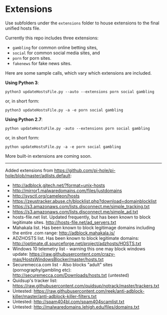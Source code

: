 # Extensions

Use subfolders under the `extensions` folder to house extensions to the final unified hosts file.

Currently this repo includes three extensions: 

* `gambling` for common online betting sites,  
* `social` for common social media sites, and 
* `porn` for porn sites.  
* `fakenews` for fake news sites. 


Here are some sample calls, which vary which extensions are included.

**Using Python 3**:

    python3 updateHostsFile.py --auto --extensions porn social gambling

or, in short form:

    python3 updateHostsFile.py -a -e porn social gambling



**Using Python 2.7**:

    python updateHostsFile.py -auto --extensions porn social gambling

or, in short form:

    python updateHostsFile.py -a -e porn social gambling


More built-in extensions are coming soon.


---------------------------------------

Added extensions from https://github.com/pi-hole/pi-hole/blob/master/adlists.default:

 * http://adblock.gjtech.net/?format=unix-hosts
 * http://mirror1.malwaredomains.com/files/justdomains
 * http://sysctl.org/cameleon/hosts
 * https://zeustracker.abuse.ch/blocklist.php?download=domainblocklist
 * https://s3.amazonaws.com/lists.disconnect.me/simple_tracking.txt
 * https://s3.amazonaws.com/lists.disconnect.me/simple_ad.txt
 * hosts-file.net list. Updated frequently, but has been known to block legitimate sites. http://hosts-file.net/ad_servers.txt
 * Mahakala list. Has been known to block legitimage domains including the entire .com range: http://adblock.mahakala.is/
 * ADZHOSTS list. Has been known to block legitimate domains: http://optimate.dl.sourceforge.net/project/adzhosts/HOSTS.txt
 * Windows 10 telemetry list - warning this one may block windows update: https://raw.githubusercontent.com/crazy-max/HostsWindowsBlocker/master/hosts.txt
 * Securemecca.com list - Also blocks "adult" sites (pornography/gambling etc): http://securemecca.com/Downloads/hosts.txt (untested)
 * Quidsup's tracker list: https://raw.githubusercontent.com/quidsup/notrack/master/trackers.txt
 * Untested: https://raw.githubusercontent.com/reek/anti-adblock-killer/master/anti-adblock-killer-filters.txt
 * Untested: http://spam404bl.com/spam404scamlist.txt
 * Untested: http://malwaredomains.lehigh.edu/files/domains.txt